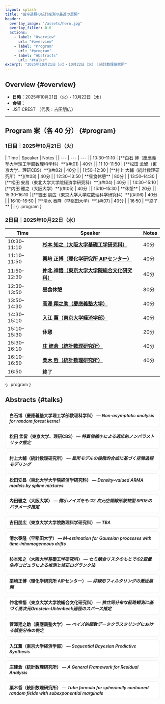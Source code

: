 ```yaml
---
layout: splash
title: "確率過程の統計推測の最近の展開"
header:
  overlay_image: "/assets/hero.jpg"
  overlay_filter: 0.0
  actions:
    - label: "Overview"
      url: "#overview"
    - label: "Program"
      url: "#program"
    - label: "Abstracts"
      url: "#talks"
excerpt: "2025年10月21日（火）・10月22日（水）｜統計数理研究所"
---
```


## Overview {#overview}

- **日時**：2025年10月21日（火）・10月22日（水）
- **会場**：
- JST CREST （代表：吉田朋広）


---

## Program 案（各 40 分） {#program}


### 1日目｜2025年10月21日（火）

<div class="program" markdown="1">
| Time | Speaker | Notes |
| --- | --- | --- |
| 10:30–11:10 | [**白石 博（慶應義塾大学理工学部数理科学科）**](#t01) | 40分 |
| 11:10–11:50 | [**松田 孟留（東京大学、理研CBS）**](#t02) | 40分 |
| 11:50–12:30 | [**村上 大輔（統計数理研究所）**](#t03) | 40分 |
| 12:30–13:50 | **昼食休憩**                           | 80分            |
| 13:50–14:30 | [**松田 安昌（東北大学大学院経済学研究科）**](#t04) | 40分 |
| 14:30–15:10 | [**内田 雅之（大阪大学）**](#t05) | 40分 |
| 15:10–15:30 | **休憩**                               | 20分        |
| 15:30–16:10 | [**吉田 朋広（東京大学大学院数理科学研究科）**](#t06) | 40分 |
| 16:10–16:50 | [**清水 泰隆（早稲田大学）**](#t07) | 40分 |
| 16:50       | **終了**                               |                 |
{: .program }

### 2日目｜2025年10月22日（水）

| Time           | Speaker                                  | Notes   |
| ------------- | ----------------------------------- | ---- |
| 10:30–11:10   | [**杉本 知之（大阪大学基礎工学研究科）**](#t08)    | 40分  |
| 11:10–11:50   | [**栗﨑 正博（理化学研究所 AIPセンター）**](#t09) | 40分  |
| 11:50–12:30   | [**仲北 祥悟（東京大学大学院総合文化研究科）**](#t10) | 40分  |
| 12:30–13:50   | **昼食休憩**                            | 80分  |
| 13:50–14:30   | [**菅澤 翔之助（慶應義塾大学）**](#t11)        | 40分  |
| 14:30–15:10   | [**入江 薫（東京大学経済学部）**](#t12)        | 40分  |
| 15:10–15:30   | **休憩**                              | 20分 |
| 15:30–16:10   | [**庄 建倉（統計数理研究所）**](#t13)         | 40分  |
| 16:10–16:50   | [**栗木 哲（統計数理研究所）**](#t14)         | 40分  |
| 16:50         | **終了**                              |      |
{: .program }


<style>
.talks details { border:1px solid rgba(0,0,0,.08); border-radius:12px; padding:.6rem .8rem; margin:.6rem 0; background:#fff }
.talks summary { cursor:pointer; list-style:none; font-weight:600; }
.talks summary::-webkit-details-marker { display:none }
.talks .meta { color:#64748b; font-weight:500; margin-left:.4rem; font-size:.9rem }
.talks .slot { font-feature-settings:"tnum"; font-variant-numeric:tabular-nums }
.talks .to-top { font-size:.85rem; color:#64748b; text-decoration:none }
.talks .to-top:hover { text-decoration:underline }
</style>


## Abstracts {#talks}

<div class="talks" markdown="1">
<details id="t01" markdown="1">
<summary>白石博（慶應義塾大学理工学部数理科学科） — <em>Non-asymptotic analysis for random forest kernel</em></summary>
<p>Athey et.al(2019) が提案したGeneralized Random Forests (GRF) では、局所推定方程式の解として定義されたパラメータ関数を、Random Forest(RF)で構成された重み関数を用いた統計量の最小化解として定義する。この重み関数はデータ駆動型の統計量であるため、従来のカーネル関数を用いたノンパラメトリック推定の理論を使うには工夫が必要となる。本研究では、RFを構成する決定木をある二項分岐過程として定式化し、重み関数を近似する非確率的な関数を導出する。これにより、GRF推定量の漸近理論に、Nadaraya-Watsonタイプの推定理論が活用できることが期待される。</p>
<p><a class="to-top" href="#program">↑ プログラムに戻る</a></p>
</details>

<details id="t02" markdown="1">
<summary>松田 孟留（東京大学、理研CBS） — <em>特異値縮小による適応的ノンパラメトリック推定</em></summary>
<p>関数推定や密度推定などのノンパラメトリック推定問題はガウス列モデル（可算無限次元の正規分布）の平均パラメータの推定問題に帰着される。この問題のミニマックスリスクは真の滑らかさやスケールに依存するが、これらの情報を用いることなく漸近的にミニマックスリスクを達成する適応的な推定量としてブロック型James--Stein推定量が知られている。本研究では、複数の関数や密度を同時に推定する状況を想定し、多変量版のガウス列モデルにおける適応的推定を考える。James--Stein推定量の行列への一般化であるEfron--Morris推定量は、低ランク行列の空間への縮小を行う経験ベイズ推定量である。Efron--Morris推定量がみたすオラクル不等式を導出し、ブロック型Efron--Morris推定量が任意の二乗損失（正定値二次形式）のもとで適応的ミニマックスであることを示す。すなわち、Efron--Morris推定量の特異値縮小は真の滑らかさとスケールに加えて相関構造にも適応する。</p>
<p><a class="to-top" href="#program">↑ プログラムに戻る</a></p>
</details>

<details id="t03" markdown="1">
<summary>村上大輔（統計数理研究所） — <em>局所モデルの段階的合成に基づく空間過程モデリング</em></summary>
<p>本研究では、空間データの予測や不確実性評価に広く用いられるGaussian process（GP）の計算負荷や柔軟性の課題を克服するために、局所モデルに基づく新たな空間過程モデルを提案する。提案モデルは、多数の局所モデルを合成することで得られる単一スケールの空間過程を、マルチスケールに統合することにより空間過程をモデル化する。その学習は、広域的パターンから局所的パターンへと段階的に進め、損失関数の改善が止まった時点で終了する逐次的手法を採用している。尤度に基づくGPとは異なり、提案手法の学習はholdout validationに基づくため、random forest（RF）やneural networkなどの学習と容易に統合可能である。また、GPとは異なり、共分散行列の逆行列計算を必要とせず、計算効率や並列性にも優れる。モンテカルロ実験により、提案手法の予測精度が既存の近似GPを上回ることを確認した。また、RFと統合した提案手法の予測精度が通常のRFを上回ることなども確認した。最後に、提案手法を首都圏における住宅地価格分析に応用することで、その実用性を検証する。</p>
<p><a class="to-top" href="#program">↑ プログラムに戻る</a></p>
</details>

<details id="t04" markdown="1">
<summary>松田安昌（東北大学大学院経済学研究科） — <em>Density-valued ARMA models by spline mixtures</em></summary>
<p>In this talk,  we propose a framework for modeling time series of probability density functions by extending auto-regressive moving average (ARMA) models to density-valued data. The method is based on a transformation approach, wherein each density function on a compact domain $[0,1]^d$ is approximated by a B-spline mixture representation. Through generalized logit and softmax mappings, the space of density functions is transformed into an unconstrained Euclidean space, enabling the application of classical time series techniques. We define ARMA-type dynamics in the transformed space. Estimation is carried out via least squares for density-valued AR models and Whittle likelihood for ARMA models, with asymptotic normality derived under the joint divergence of the time horizon and basis dimension. The proposed methodology is applied to spatio-temporal human population data in Tokyo, where meaningful temporal structures in the distributional dynamics are successfully captured.</p>
<p><a class="to-top" href="#program">↑ プログラムに戻る</a></p>
</details>

<details id="t05" markdown="1">
<summary>内田雅之（大阪大学） — <em>微小ノイズをもつ2 次元空間線形放物型 SPDEのパラメータ推定</em></summary>
<p>本研究では、微小ノイズをもつ2次元空間の2階線形放物型確率偏微分方程式（SPDE）のパラメータ推定について考察する。SPDEの駆動過程にはQ-Wiener過程を用い、データは時間および2次元空間上で高頻度に観測されるとする。本SPDEには、拡散、移流、反応の3種類のパラメータが含まれており、パラメータ推定は以下の手順で行う。(i) 時間および2次元空間におけるデータの増分（triple increments）を用いて、拡散および移流パラメータに対するコントラスト関数を構成し、そこから最小コントラスト推定量（MCE）を導出する。(ii) 高頻度時空間データと得られたMCEを用いて座標過程を近似し、その近似座標過程に基づいて反応パラメータの適応的推定量（AE）を導出する。さらに、提案する推定量（MCEおよびAE）の漸近的性質を示し、数値実験によってその漸近挙動の妥当性を検証する。</p>
<p><a class="to-top" href="#program">↑ プログラムに戻る</a></p>
</details>

<details id="t06" markdown="1">
<summary>吉田朋広（東京大学大学院数理科学研究科） — <em>TBA</em></summary>
<p>TBA</p>
<p><a class="to-top" href="#program">↑ プログラムに戻る</a></p>
</details>

<details id="t07" markdown="1">
<summary>清水泰隆（早稲田大学） — <em>M-estimation for Gaussian processes with time-inhomogeneous drifts</em></summary>
<p>本研究では，高頻度観測下で時間非一様なドリフトをもつガウス過程に対するコントラストベースの推定法を提案する．観測過程は，決定論的ドリフト関数と定常ガウス過程（パラメトリックなカーネルをもつ）の和としてモデル化される．本手法は，隣接する差分に基づく局所コントラスト関数を構成することで，行列の反転を回避し，計算効率の高い推定を実現する．さらに，一般的なエルゴード性の下で推定量の一致性と漸近正規性を保証する．加えて，局所コントラストのみでは識別できないカーネルパラメータについては，モーメント法を導入することで識別性を回復できることを示す．</p>
<p><a class="to-top" href="#program">↑ プログラムに戻る</a></p>
</details>

<details id="t08" markdown="1">
<summary>杉本知之（大阪大学基礎工学研究科） — <em>セミ競合リスクのもとでの2変量生存コピュラによる推測と修正ログランク法</em></summary>
<p>セミ競合リスクのもとでの2変量生存時間コピュラモデルによる推定方式や2群比較を議論する．セミ競合リスクのもとでのいくつかの既存研究では，回帰モデルなどより発展的な手法も提案されているが，計算上の難点も多い．また既存研究による推定量の構造は，非競合リスクと比べて非常に複雑であるため，より簡明に解釈できる形式にすることにも関心がある．本報告では，計算上の難点を緩和して，セミ競合リスクのもとでのEMアルゴリズム推定，およびログランク法の修正を構成し，周辺生存関数の推定や周辺ハザード比の推測に応用する．いくつかのシミュレーション実験を行い，推定アルゴリズムの性能を調べる．ただし，標準誤差推定においては，依然として計算上の難点があるため，通常ジャックナイフおよび無限小ジャックナイフ等による問題解決をはかる．またこの推測に基づく漸近的な議論も行う．</p>
<p><a class="to-top" href="#program">↑ プログラムに戻る</a></p>
</details>

<details id="t09" markdown="1">
<summary>栗﨑正博（理化学研究所 AIPセンター） — <em>非線形フィルタリングの漸近展開</em></summary>
<p>フィルタリングとは、時系列モデルの一部の成分が観測不可能な場合に、観測可能な成分を用いて観測不可能な成分の情報(条件付き期待値)を推定する問題を指す。モデルが線形の場合、フィルタリングの解は解析的に書ける一方、非線形の場合には有限次元で計算できないことが知られている。非線形のフィルタリングに対する既存のアプローチはいくつかあるが、高精度を求めれば計算負荷が増大し、計算量を抑えれば線形近似に依存するため十分な精度保証が得られないというトレードオフがある。本発表では、非線形フィルターの漸近展開という新たな手法を提案し、システムノイズが小さい場合に、非線形フィルターが解析的に展開できることを示す。この展開においては、展開次数を上げることにより真のフィルターが任意精度で近似できる一方、係数の計算は常微分方程式に帰着され、PDE的方法やモンテカルロ近似に比べて大幅に計算量を削減することが可能となる。</p>
<p><a class="to-top" href="#program">↑ プログラムに戻る</a></p>
</details>

<details id="t10" markdown="1">
<summary>仲北祥悟（東京大学大学院総合文化研究科） — <em>独立同分布な経路観測に基づく高次元Ornstein–Uhlenbeck過程のスパース推定</em></summary>
<p>本発表では、独立同分布な経路が多数観測される状況で、高次元Ornstein–Uhlenbeck過程のドリフト係数に対するスパース推定を議論する。パラメータ次元が大きい状況での推定手法として、観測期間が十分長いとする設定におけるスパース推定の理論・方法が近年議論されている。しかし実データ解析では、モデリングの対象となる現象を長時間追跡できるとは限らない場合も多い。本発表では、独立に同じ法則に従うOrnstein–Uhlenbeck過程について、その経路の本数に対する漸近設定を考え、スパース推定を構成する。理論的には非漸近上界を示し、また実証としては計算機による実験で、スパース推定がうまく機能することを見る。</p>
<p><a class="to-top" href="#program">↑ プログラムに戻る</a></p>
</details>

<details id="t11" markdown="1">
<summary>菅澤翔之助（慶應義塾大学） — <em>ベイズ的関数データクラスタリングにおける誤差分布の特定</em></summary>
<p>ノンパラメトリックベイズ法による関数データクラスタリングは、経験的に過剰な数のクラスターが得られることが多い。既存の研究では、この問題はディリクレ過程などの分割事前分布に起因するとされ、より柔軟な分割構造をもつ確率過程の導入が提案されてきた。本研究では、ベイズ的定式化における誤差分布の特定化に着目し、従来のモデルで仮定される独立ノイズ構造に焦点を当てる。事後分布の理論解析を通じて、関数データが本来もつ相関構造を無視した独立誤差分布を仮定すると、データ情報が過度に事後分布へ反映されることが、クラスター数の過剰推定の要因であることを明らかにする。これに対する解決策として、ガウス過程による誤差分布の導入を提案し、マルコフ連鎖モンテカルロ法による推定アルゴリズムを提示する。また、誤差構造を適切にモデル化することで、関数クラスタリングの性能が向上することを数値実験により示す。</p>
<p><a class="to-top" href="#program">↑ プログラムに戻る</a></p>
</details>

<details id="t12" markdown="1">
<summary>入江薫（東京大学経済学部） — <em>Sequential Bayesian Predictive Synthesis</em></summary>
<p>Dynamic Bayesian predictive synthesis is a formal approach to coherently synthesizing multiple predictive distributions into a single distribution. In sequential analysis, the computation of the synthesized predictive distribution has heavily relied on the repeated use of the Markov chain Monte Carlo method. To realize the real-time monitoring and forecasting, we provide a custom, Rao-Blackwellized particle filter for the linear and Gaussian synthesis, supplemented by timely interventions by the MCMC method to avoid<br>the problem of particle degeneracy. In an example of predicting US inflation rate, where a<br>sudden burst is observed in 2020-2022, the fast computation of the proposed method enables the calibration of the predictive synthesis and flexible adaptative even in the presense of the structural change.</p>
<p><a class="to-top" href="#program">↑ プログラムに戻る</a></p>
</details>

<details id="t13" markdown="1">
<summary>庄建倉（統計数理研究所） — <em>A General Framework for Residual Analysis</em></summary>
<p>Residual analysis provides an important and powerful tool for model diagnostics and improvement. It allows the evaluation of model fit without the need to formulate new, computationally expensive alternatives, while highlighting both the strengths and limitations of existing models. Building on recent developments in innovation-based residuals for spatial and spatiotemporal point processes, as well as extensions to hidden Markov models and state-space models, this study demonstrates the general principles of innovational residual analysis and its role in advancing statistical modeling. Through some application examples, I illustrate how appropriately constructed residual statistics can guide the refinement of model formulation and lead to more robust statistical inference for different types of models.</p>
<p><a class="to-top" href="#program">↑ プログラムに戻る</a></p>
</details>

<details id="t14" markdown="1">
<summary>栗木哲（統計数理研究所） — <em>Tube formula for spherically contoured random fields with subexponential marginals</em></summary>
<p>It is widely known that the tube method, or equivalently the Euler characteristic heuristic, provides a very accurate approximation for the tail probability that the supremum of a smooth Gaussian random field exceeds a threshold value c. The relative approximation error Δ(c) is exponentially small as a function of c when c tends to infinity. On the other hand, little is known about non-Gaussian random fields.<br>   In this paper, we obtain the approximation error of the tube method applied to the canonical isotropic random fields on a unit sphere defined by u↦⟨u,ξ⟩, u∈M⊂𝕊n−1, where ξ is a spherically contoured random vector. These random fields have statistical applications in multiple testing and simultaneous regression inference when the unknown variance is estimated. The decay rate of the relative error Δ(c) depends on the tail of the distribution of ‖ξ‖2 and the critical radius of the index set M. If this distribution is subexponential but not regularly varying, Δ(c)→0 as c→∞. However, in the regularly varying case, Δ(c) does not vanish and hence is not negligible. To address this limitation, we provide simple upper and lower bounds for Δ(c) and for the tube formula itself. Numerical studies are conducted to assess the accuracy of the asymptotic approximation.<br>(Joint work with E. Spodarev)</p>
<p><a class="to-top" href="#program">↑ プログラムに戻る</a></p>
</details>

</div>




<script>
(() => {
  const hero = document.querySelector('.page__hero--overlay');
  if (!hero) return;
  const SPEED = 0.35;
  let ticking = false;
  function update() {
    const y = window.scrollY || window.pageYOffset;
    hero.style.backgroundPosition = `center calc(50% + ${y * SPEED}px)`;
    ticking = false;
  }
  function onScroll() {
    if (!ticking) {
      requestAnimationFrame(update);
      ticking = true;
    }
  }
  const reduce = window.matchMedia('(prefers-reduced-motion: reduce)').matches;
  const isMobile = window.matchMedia('(max-width: 900px)').matches;
  if (reduce || isMobile) return;
  window.addEventListener('scroll', onScroll, { passive: true });
  update();
})();
</script>
